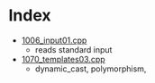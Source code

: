 # Index

- [1006_input01.cpp](1006_input01.cpp)
    - reads standard input
- [1070_templates03.cpp](1070_templates03.cpp)
    - dynamic_cast, polymorphism,